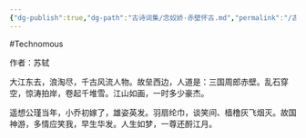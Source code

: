 ```yaml
---
{"dg-publish":true,"dg-path":"古诗词集/念奴娇·赤壁怀古.md","permalink":"/古诗词集/念奴娇·赤壁怀古/","created":"2024-01-21T17:55:43.000+08:00","updated":"2025-05-15T14:03:37.374+08:00"}
---
```


#Technomous

作者：苏轼

大江东去，浪淘尽，千古风流人物。故垒西边，人道是：三国周郎赤壁。乱石穿空，惊涛拍岸，卷起千堆雪。江山如画，一时多少豪杰。

遥想公瑾当年，小乔初嫁了，雄姿英发。羽扇纶巾，谈笑间、樯橹灰飞烟灭。故国神游，多情应笑我，早生华发。人生如梦，一尊还酹江月。

